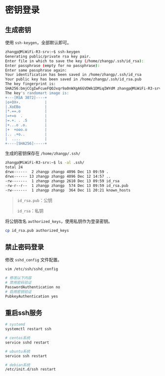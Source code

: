 # 密钥登录

## 生成密钥

使用 `ssh-keygen`，全部默认即可。

```sh
zhangp@MiWiFi-R3-srv:~$ ssh-keygen
Generating public/private rsa key pair.
Enter file in which to save the key (/home/zhangp/.ssh/id_rsa): 
Enter passphrase (empty for no passphrase): 
Enter same passphrase again: 
Your identification has been saved in /home/zhangp/.ssh/id_rsa
Your public key has been saved in /home/zhangp/.ssh/id_rsa.pub
The key fingerprint is:
SHA256:bmjCCgIwFcueFQOJxqr9a0nWXgA6GVDWk1DMiqIWYdM zhangp@MiWiFi-R3-srv
The key's randomart image is:
+---[RSA 3072]----+
|o+OX+.           |
|.XoEBo           |
|*.==.o           |
|=+=o  .          |
|=.+. . .S        |
|+...o .o.        |
|+  +ooo.o        |
|.. .+o..         |
|  ....           |
+----[SHA256]-----+
```

生成的密钥保存在 `/home/zhangp/.ssh/`

```sh
zhangp@MiWiFi-R3-srv:~$ ls -al .ssh/
total 24
drwx------  2 zhangp zhangp 4096 Dec 13 09:59 .
drwx------ 13 zhangp zhangp 4096 Dec 12 14:57 ..
-rw-------  1 zhangp zhangp 2610 Dec 13 09:59 id_rsa
-rw-r--r--  1 zhangp zhangp  574 Dec 13 09:59 id_rsa.pub
-rw-------  1 zhangp zhangp  364 Dec 11 20:21 known_hosts
```

> `id_rsa.pub`：公钥
>
> `id_rsa`：私钥

将公钥改名 `authorized_keys`，使用私钥作为登录密钥。

```sh
cp id_rsa.pub authorized_keys
```

## 禁止密码登录

修改 `sshd_config` 文件配置。

```sh
vim /etc/ssh/sshd_config

# 修改以下内容
# 禁用密码验证
PasswordAuthentication no
# 启用密钥验证
PubkeyAuthentication yes
```

## 重启ssh服务

```sh
# systemd
systemctl restart ssh

# centos系统
service sshd restart

# ubuntu系统
service ssh restart

# debian系统
/etc/init.d/ssh restart
```
